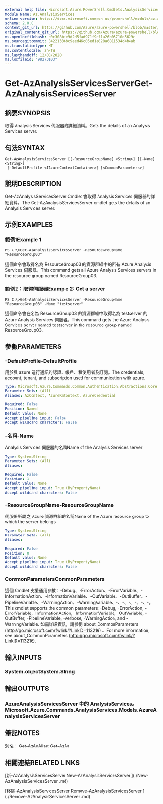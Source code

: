 ```yaml
---
external help file: Microsoft.Azure.PowerShell.Cmdlets.AnalysisServices.dll-Help.xml
Module Name: Az.AnalysisServices
online version: https://docs.microsoft.com/en-us/powershell/module/az.analysisservices/get-azanalysisservicesserver
schema: 2.0.0
content_git_url: https://github.com/Azure/azure-powershell/blob/master/src/AnalysisServices/AnalysisServices/help/Get-AzAnalysisServicesServer.md
original_content_git_url: https://github.com/Azure/azure-powershell/blob/master/src/AnalysisServices/AnalysisServices/help/Get-AzAnalysisServicesServer.md
ms.openlocfilehash: c0c308bfe9d2d5fad971f9df1a26b03710d5629c
ms.sourcegitcommit: 04221336bc9eed46c05ed1e828a6811534d4b4ab
ms.translationtype: MT
ms.contentlocale: zh-TW
ms.lasthandoff: 12/08/2020
ms.locfileid: "98273103"
---
```

# <span data-ttu-id="e01d8-101">Get-AzAnalysisServicesServer</span><span class="sxs-lookup"><span data-stu-id="e01d8-101">Get-AzAnalysisServicesServer</span></span>

## <span data-ttu-id="e01d8-102">摘要</span><span class="sxs-lookup"><span data-stu-id="e01d8-102">SYNOPSIS</span></span>
<span data-ttu-id="e01d8-103">取得 Analysis Services 伺服器的詳細資料。</span><span class="sxs-lookup"><span data-stu-id="e01d8-103">Gets the details of an Analysis Services server.</span></span>

## <span data-ttu-id="e01d8-104">句法</span><span class="sxs-lookup"><span data-stu-id="e01d8-104">SYNTAX</span></span>

```
Get-AzAnalysisServicesServer [[-ResourceGroupName] <String>] [[-Name] <String>]
 [-DefaultProfile <IAzureContextContainer>] [<CommonParameters>]
```

## <span data-ttu-id="e01d8-105">說明</span><span class="sxs-lookup"><span data-stu-id="e01d8-105">DESCRIPTION</span></span>
<span data-ttu-id="e01d8-106">Get-AzAnalysisServicesServer Cmdlet 會取得 Analysis Services 伺服器的詳細資料。</span><span class="sxs-lookup"><span data-stu-id="e01d8-106">The Get-AzAnalysisServicesServer cmdlet gets the details of an Analysis Services server.</span></span>

## <span data-ttu-id="e01d8-107">示例</span><span class="sxs-lookup"><span data-stu-id="e01d8-107">EXAMPLES</span></span>

### <span data-ttu-id="e01d8-108">範例1</span><span class="sxs-lookup"><span data-stu-id="e01d8-108">Example 1</span></span>
```
PS C:\>Get-AzAnalysisServicesServer -ResourceGroupName "ResourceGroup03"
```

<span data-ttu-id="e01d8-109">這個命令會取得名為 ResourceGroup03 的資源群組中的所有 Azure Analysis Services 伺服器。</span><span class="sxs-lookup"><span data-stu-id="e01d8-109">This command gets all Azure Analysis Services servers in the resource group named ResourceGroup03.</span></span>

### <span data-ttu-id="e01d8-110">範例2：取得伺服器</span><span class="sxs-lookup"><span data-stu-id="e01d8-110">Example 2: Get a server</span></span>
```
PS C:\>Get-AzAnalysisServicesServer -ResourceGroupName "ResourceGroup03" -Name "testserver"
```

<span data-ttu-id="e01d8-111">這個命令會在名為 ResourceGroup03 的資源群組中取得名為 testserver 的 Azure Analysis Services 伺服器。</span><span class="sxs-lookup"><span data-stu-id="e01d8-111">This command gets the Azure Analysis Services server named testserver in the resource group named ResourceGroup03.</span></span>

## <span data-ttu-id="e01d8-112">參數</span><span class="sxs-lookup"><span data-stu-id="e01d8-112">PARAMETERS</span></span>

### <span data-ttu-id="e01d8-113">-DefaultProfile</span><span class="sxs-lookup"><span data-stu-id="e01d8-113">-DefaultProfile</span></span>
<span data-ttu-id="e01d8-114">用於與 azure 進行通訊的認證、帳戶、租使用者及訂閱。</span><span class="sxs-lookup"><span data-stu-id="e01d8-114">The credentials, account, tenant, and subscription used for communication with azure.</span></span>

```yaml
Type: Microsoft.Azure.Commands.Common.Authentication.Abstractions.Core.IAzureContextContainer
Parameter Sets: (All)
Aliases: AzContext, AzureRmContext, AzureCredential

Required: False
Position: Named
Default value: None
Accept pipeline input: False
Accept wildcard characters: False
```

### <span data-ttu-id="e01d8-115">-名稱</span><span class="sxs-lookup"><span data-stu-id="e01d8-115">-Name</span></span>
<span data-ttu-id="e01d8-116">Analysis Services 伺服器的名稱</span><span class="sxs-lookup"><span data-stu-id="e01d8-116">Name of the Analysis Services server</span></span>

```yaml
Type: System.String
Parameter Sets: (All)
Aliases:

Required: False
Position: 1
Default value: None
Accept pipeline input: True (ByPropertyName)
Accept wildcard characters: False
```

### <span data-ttu-id="e01d8-117">-ResourceGroupName</span><span class="sxs-lookup"><span data-stu-id="e01d8-117">-ResourceGroupName</span></span>
<span data-ttu-id="e01d8-118">伺服器所屬之 Azure 資源群組的名稱</span><span class="sxs-lookup"><span data-stu-id="e01d8-118">Name of the Azure resource group to which the server belongs</span></span>

```yaml
Type: System.String
Parameter Sets: (All)
Aliases:

Required: False
Position: 0
Default value: None
Accept pipeline input: True (ByPropertyName)
Accept wildcard characters: False
```

### <span data-ttu-id="e01d8-119">CommonParameters</span><span class="sxs-lookup"><span data-stu-id="e01d8-119">CommonParameters</span></span>
<span data-ttu-id="e01d8-120">這個 Cmdlet 支援通用參數：-Debug、-ErrorAction、-ErrorVariable、-InformationAction、-InformationVariable、-OutVariable、-OutBuffer、-PipelineVariable、-WarningAction、-WarningVariable、-、-、-、-、-、-。</span><span class="sxs-lookup"><span data-stu-id="e01d8-120">This cmdlet supports the common parameters: -Debug, -ErrorAction, -ErrorVariable, -InformationAction, -InformationVariable, -OutVariable, -OutBuffer, -PipelineVariable, -Verbose, -WarningAction, and -WarningVariable.</span></span> <span data-ttu-id="e01d8-121">如需詳細資訊，請參閱 about_CommonParameters (http://go.microsoft.com/fwlink/?LinkID=113216) 。</span><span class="sxs-lookup"><span data-stu-id="e01d8-121">For more information, see about_CommonParameters (http://go.microsoft.com/fwlink/?LinkID=113216).</span></span>

## <span data-ttu-id="e01d8-122">輸入</span><span class="sxs-lookup"><span data-stu-id="e01d8-122">INPUTS</span></span>

### <span data-ttu-id="e01d8-123">System.object</span><span class="sxs-lookup"><span data-stu-id="e01d8-123">System.String</span></span>

## <span data-ttu-id="e01d8-124">輸出</span><span class="sxs-lookup"><span data-stu-id="e01d8-124">OUTPUTS</span></span>

### <span data-ttu-id="e01d8-125">AzureAnalysisServicesServer 中的 AnalysisServices。</span><span class="sxs-lookup"><span data-stu-id="e01d8-125">Microsoft.Azure.Commands.AnalysisServices.Models.AzureAnalysisServicesServer</span></span>

## <span data-ttu-id="e01d8-126">筆記</span><span class="sxs-lookup"><span data-stu-id="e01d8-126">NOTES</span></span>
<span data-ttu-id="e01d8-127">別名： Get-AzAs</span><span class="sxs-lookup"><span data-stu-id="e01d8-127">Alias: Get-AzAs</span></span>

## <span data-ttu-id="e01d8-128">相關連結</span><span class="sxs-lookup"><span data-stu-id="e01d8-128">RELATED LINKS</span></span>

[<span data-ttu-id="e01d8-129">新-AzAnalysisServicesServer </span><span class="sxs-lookup"><span data-stu-id="e01d8-129">New-AzAnalysisServicesServer </span></span>](./New-AzAnalysisServicesServer .md)

[<span data-ttu-id="e01d8-130">移除-AzAnalysisServicesServer </span><span class="sxs-lookup"><span data-stu-id="e01d8-130">Remove-AzAnalysisServicesServer </span></span>](./Remove-AzAnalysisServicesServer .md)
